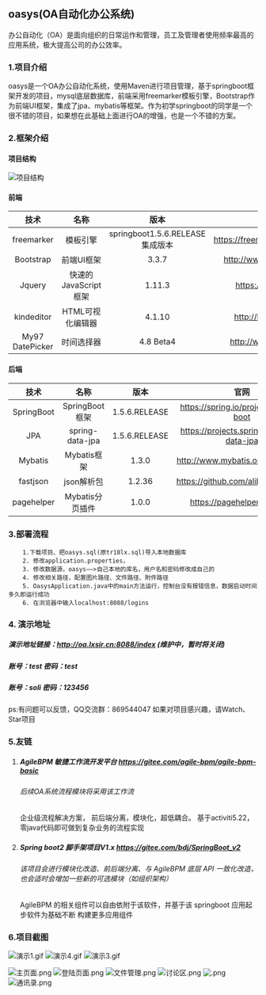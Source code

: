 ##	oasys(OA自动化办公系统)
 办公自动化（OA）是面向组织的日常运作和管理，员工及管理者使用频率最高的应用系统，极大提高公司的办公效率。
###	1.项目介绍
oasys是一个OA办公自动化系统，使用Maven进行项目管理，基于springboot框架开发的项目，mysql底层数据库，前端采用freemarker模板引擎，Bootstrap作为前端UI框架，集成了jpa、mybatis等框架。作为初学springboot的同学是一个很不错的项目，如果想在此基础上面进行OA的增强，也是一个不错的方案。
### 2.框架介绍
#### 项目结构
![项目结构](https://images.gitee.com/uploads/images/2018/0926/164310_e781580c_1277461.png "项目结构目录.png")
#### 前端

| 技术      |    名称| 版本|	官网|
| :--------: | :--------:| :--: |:--:|
| freemarker|模板引擎|springboot1.5.6.RELEASE集成版本|https://freemarker.apache.org/|
| Bootstrap|前端UI框架|3.3.7|http://www.bootcss.com/|
| Jquery|快速的JavaScript框架|1.11.3|https://jquery.com/|
|kindeditor|HTML可视化编辑器|4.1.10|http://kindeditor.net|
|My97 DatePicker|时间选择器|4.8 Beta4|http://www.my97.net/|

#### 后端

| 技术 | 名称 | 版本 | 官网 |
| :--------: | :--------:|:---:|:------:|
|SpringBoot|SpringBoot框架|1.5.6.RELEASE|https://spring.io/projects/spring-boot|
|JPA|spring-data-jpa|1.5.6.RELEASE|https://projects.spring.io/spring-data-jpa|
|Mybatis|Mybatis框架|1.3.0|http://www.mybatis.org/mybatis-3|
|fastjson|json解析包|1.2.36|https://github.com/alibaba/fastjson|
|pagehelper|Mybatis分页插件|1.0.0|https://pagehelper.github.io|

### 3.部署流程

	    1.下载项目、把oasys.sql(原tr18lx.sql)导入本地数据库
		2. 修改application.properties，
		3. 修改数据源，oasys——>自己本地的库名，用户名和密码修改成自己的
		4. 修改相关路径，配置图片路径、文件路径、附件路径
		5. OasysApplication.java中的main方法运行，控制台没有报错信息，数据启动时间多久即运行成功
		6. 在浏览器中输入localhost:8088/logins
		
### 4. 演示地址

#####     演示地址链接：http://oa.lxsir.cn:8088/index (维护中，暂时将关闭)
#####     账号：test      密码：test
#####     账号：soli      密码：123456

ps:有问题可以反馈，QQ交流群：869544047
如果对项目感兴趣，请Watch、Star项目

### 5.友链

1. ##### AgileBPM 敏捷工作流开发平台 https://gitee.com/agile-bpm/agile-bpm-basic
    ###### 后续OA系统流程模块将采用该工作流
    企业级流程解决方案， 前后端分离，模块化，超低耦合。 基于activiti5.22，零java代码即可做到复杂业务的流程实现


2. ##### Spring boot2 脚手架项目V1.x https://gitee.com/bdj/SpringBoot_v2
    ###### 该项目会进行模块化改造、前后端分离、与 AgileBPM 底层 API 一致化改造，也会适时会增加一些新的可选模块（如组织架构） 
    AgileBPM 的相关组件可以自由依附于该软件，并基于该 springboot 应用起步软件为基础不断 构建更多应用组件


###  6.项目截图

![演示1.gif](https://i.loli.net/2018/09/26/5bab4564b93af.gif)
![演示4.gif](https://i.loli.net/2018/09/26/5bab4565b121e.gif)
![演示3.gif](https://i.loli.net/2018/09/26/5bab4564b1469.gif)

![主页面.png](https://i.loli.net/2018/09/26/5bab46225db21.png)
![登陆页面.png](https://i.loli.net/2018/09/26/5bab46228ed27.png)
![文件管理.png](https://i.loli.net/2018/09/26/5bab46224f849.png)
![讨论区.png](https://i.loli.net/2018/09/26/5bab4622599ae.png)
![.png](https://i.loli.net/2018/09/26/5bab46226122e.png)
![通讯录.png](https://i.loli.net/2018/09/26/5bab462261e3d.png)
